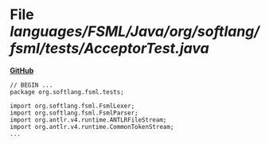# File _languages/FSML/Java/org/softlang/fsml/tests/AcceptorTest.java_
**[GitHub](https://github.com/softlang/yas/blob/master/languages/FSML/Java/org/softlang/fsml/tests/AcceptorTest.java)**
```
// BEGIN ...
package org.softlang.fsml.tests;

import org.softlang.fsml.FsmlLexer;
import org.softlang.fsml.FsmlParser;
import org.antlr.v4.runtime.ANTLRFileStream;
import org.antlr.v4.runtime.CommonTokenStream;
...
```
